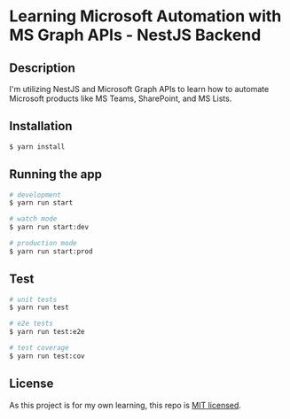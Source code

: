 # Learning Microsoft Automation with MS Graph APIs - NestJS Backend
## Description
I'm utilizing NestJS and Microsoft Graph APIs to learn how to automate Microsoft products like MS Teams, SharePoint, and MS Lists.

## Installation

```bash
$ yarn install
```

## Running the app

```bash
# development
$ yarn run start

# watch mode
$ yarn run start:dev

# production mode
$ yarn run start:prod
```

## Test

```bash
# unit tests
$ yarn run test

# e2e tests
$ yarn run test:e2e

# test coverage
$ yarn run test:cov
```

## License

As this project is for my own learning, this repo is [MIT licensed](LICENSE).
